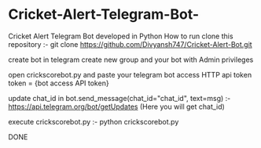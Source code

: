 # Cricket-Alert-Telegram-Bot-
Cricket Alert Telegram Bot developed in Python
How to run
clone this repository :-
git clone https://github.com/Divyansh747/Cricket-Alert-Bot.git

create bot in telegram
create new group and your bot with Admin privileges

open crickscorebot.py and paste your telegram bot access HTTP api token
token = {bot access API token}

update chat_id in bot.send_message(chat_id="chat_id", text=msg) :-
https://api.telegram.org/bot/getUpdates
(Here you will get chat_id)

execute crickscorebot.py :-
python crickscorebot.py

DONE
